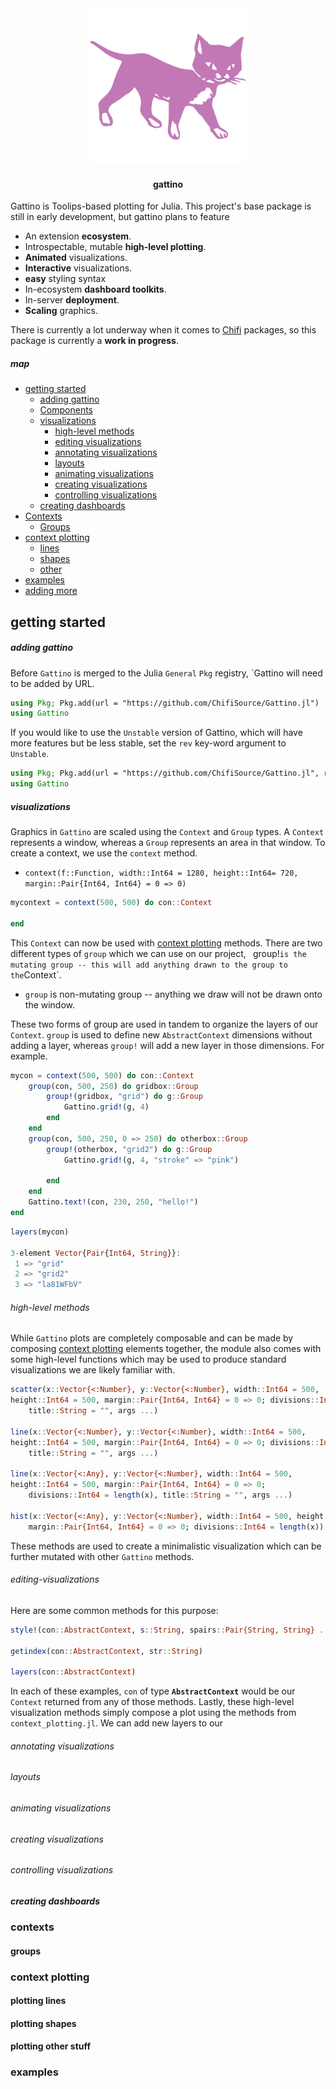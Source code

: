 <div align="center"><img src="https://github.com/ChifiSource/image_dump/blob/main/gattino/gattino.png" width = 250 />
  <h4>gattino</h4>
</div>
<div align="left">

Gattino is Toolips-based plotting for Julia. This project's base package is still in early development, but gattino plans to feature
- An extension **ecosystem**.
- Introspectable, mutable **high-level plotting**.
- **Animated** visualizations.
- **Interactive** visualizations.
- **easy** styling syntax
- In-ecosystem **dashboard toolkits**.
- In-server **deployment**.
- **Scaling** graphics.

There is currently a lot underway when it comes to [Chifi](https://github.com/ChifiSource/) packages, so this package is currently a **work in progress**.
##### map
- [getting started](#getting-started)
   - [adding gattino](#adding-gattino)
   - [Components](#components)
   - [visualizations](#creating-visualizations)
     - [high-level methods](#high-level-methods)
     - [editing visualizations](#editing-visualizations)
     - [annotating visualizations](#annotating-visualizations)
     - [layouts](#layouts)
     - [animating visualizations](#animating-visualization)
     - [creating visualizations](#creating-visualizations)
     - [controlling visualizations](#controlling-visualizations)
   - [creating dashboards](#creating-dashboards)
- [Contexts](#contexts)
    - [Groups](#groups)
- [context plotting](#context-plotting)
    - [lines](#plotting-lines)
    - [shapes](#plotting-shapes)
    - [other](#plotting-other-stuff)
- [examples](#examples)
- [adding more](#adding-more)
## getting started
##### adding gattino
Before `Gattino` is merged to the Julia `General` `Pkg` registry, `Gattino will need to be added by URL.
```julia
using Pkg; Pkg.add(url = "https://github.com/ChifiSource/Gattino.jl")
using Gattino
```
If you would like to use the `Unstable` version of Gattino, which will have more features but be less stable, set the `rev` key-word argument to `Unstable`.
```julia
using Pkg; Pkg.add(url = "https://github.com/ChifiSource/Gattino.jl", rev = "Unstable")
using Gattino
```
##### visualizations
Graphics in `Gattino` are scaled using the `Context` and `Group` types. A `Context` represents a window, whereas a `Group` represents an area in that window. To create a context, we use the `context` method.
- `context(f::Function, width::Int64 = 1280, height::Int64= 720, margin::Pair{Int64, Int64} = 0 => 0)`
```julia
mycontext = context(500, 500) do con::Context

end
```
This `Context` can now be used with [context plotting](#context-plotting) methods. There are two different types of `group` which we can use on our project,
` `group!` is the mutating group -- this will add anything drawn to the group to the `Context`.
- `group` is non-mutating group -- anything we draw will not be drawn onto the window.

These two forms of group are used in tandem to organize the layers of our `Context`. `group` is used to define new `AbstractContext` dimensions without adding a layer, whereas `group!` will add a new layer in those dimensions. For example.
```julia
mycon = context(500, 500) do con::Context
    group(con, 500, 250) do gridbox::Group
        group!(gridbox, "grid") do g::Group
            Gattino.grid!(g, 4)
        end
    end
    group(con, 500, 250, 0 => 250) do otherbox::Group
        group!(otherbox, "grid2") do g::Group
            Gattino.grid!(g, 4, "stroke" => "pink")
            
        end
    end
    Gattino.text!(con, 230, 250, "hello!")
end
```
```julia
layers(mycon)

3-element Vector{Pair{Int64, String}}:
 1 => "grid"
 2 => "grid2"
 3 => "la81WFbV"
```
###### high-level methods
While `Gattino` plots are completely composable and can be made by composing [context plotting](#context-plotting) elements together, the module also comes with some high-level functions which may be used to produce standard visualizations we are likely familiar with.
```julia
scatter(x::Vector{<:Number}, y::Vector{<:Number}, width::Int64 = 500,
height::Int64 = 500, margin::Pair{Int64, Int64} = 0 => 0; divisions::Int64 = 4,
    title::String = "", args ...)

line(x::Vector{<:Number}, y::Vector{<:Number}, width::Int64 = 500,
height::Int64 = 500, margin::Pair{Int64, Int64} = 0 => 0; divisions::Int64 = 4,
    title::String = "", args ...)

line(x::Vector{<:Any}, y::Vector{<:Number}, width::Int64 = 500,
height::Int64 = 500, margin::Pair{Int64, Int64} = 0 => 0;
    divisions::Int64 = length(x), title::String = "", args ...)

hist(x::Vector{<:Any}, y::Vector{<:Number}, width::Int64 = 500, height::Int64 = 500,
    margin::Pair{Int64, Int64} = 0 => 0; divisions::Int64 = length(x))
```
These methods are used to create a minimalistic visualization which can be further mutated with other `Gattino` methods.
###### editing-visualizations
Here are some common methods for this purpose:
```julia
style!(con::AbstractContext, s::String, spairs::Pair{String, String} ...)

getindex(con::AbstractContext, str::String)

layers(con::AbstractContext)
```
In each of these examples, `con` of type **`AbstractContext`** would be our `Context` returned from any of those methods.
Lastly, these high-level visualization methods simply compose a plot using the methods from `context_plotting.jl`. We can add new layers to our 
###### annotating visualizations
###### layouts
###### animating visualizations
###### creating visualizations
###### controlling visualizations
##### creating dashboards
### contexts
#### groups

### context plotting
#### plotting lines
#### plotting shapes
#### plotting other stuff

### examples
